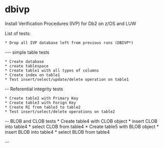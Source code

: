 # dbivp
Install Verification Procedures (IVP) for Db2 on z/OS and LUW

List of tests: 

    * Drop all IVP database left from previous runs (DBIVP*)

--- simple table tests 

    * Create database 
    * create tablespace 
    * Create table1 with all types of columns 
    * Create index on table1
    * Test insert/select/update/delete operation on table1 

-- Referential integrity tests 

    * Create table2 with Primary Key 
    * Create table3 with Forign Key 
    * Create RI from table3 to table2 
    * Test insert/select/delete operations on table2 

-- BLOB and CLOB tests 
    * Create table4 with CLOB object 
    * insert CLOB into table4 
    * select CLOB from table4
    * Create table5 with BLOB object 
    * insert BLOB into table4 
    * select BLOB from table4 

--


